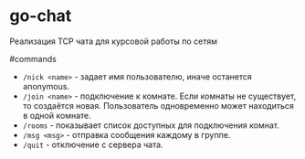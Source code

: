 # go-chat
Реализация TCP чата для курсовой работы по сетям

#commands

- `/nick <name>` - задает имя пользователю, иначе останется anonymous.
- `/join <name>` - подключение к комнате. Если комнаты не существует, то создаётся новая. Пользователь одновременно может находиться в одной комнате.
- `/rooms` - показывает список доступных для подключения комнат.
- `/msg <msg>` - отправка сообщения каждому в группе.
- `/quit` - отключение с сервера чата.
